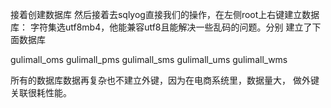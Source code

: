 接着创建数据库
然后接着去sqlyog直接我们的操作，在左侧root上右键建立数据库：
字符集选utf8mb4，他能兼容utf8且能解决一些乱码的问题。分别
建立了下面数据库

gulimall_oms
gulimall_pms
gulimall_sms
gulimall_ums
gulimall_wms

所有的数据库数据再复杂也不建立外键，因为在电商系统里，数据量大，
做外键关联很耗性能。